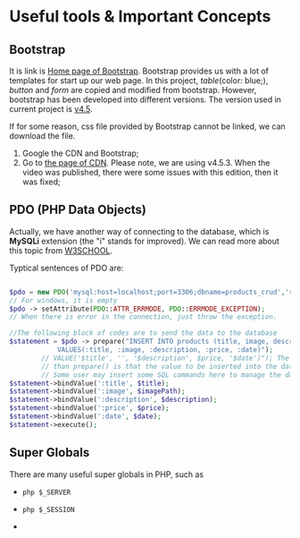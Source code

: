 # Useful tools & Important Concepts

## Bootstrap

It is link is [Home page of Bootstrap](https://getbootstrap.com/).  Bootstrap provides us with a lot of templates for start up our web page. In this project, *table*(color: blue;), *button* and *form* are copied and modified from bootstrap. However, bootstrap has been developed into different versions. The version used in current project is [v4.5](https://getbootstrap.com/docs/4.5/getting-started/introduction/).

If for some reason, css file provided by Bootstrap cannot be linked, we can download the file.

1. Google the CDN and Bootstrap;
2. Go to [the page of CDN](https://www.bootstrapcdn.com/). Please note, we are using v4.5.3. When the video was published, there were some issues with this edition, then it was fixed;

## PDO (PHP Data Objects)

Actually, we have another way of connecting to the database, which is **MySQLi** extension (the "i" stands for improved). We can read more about this topic from [W3SCHOOL](https://www.w3schools.com/php/php_mysql_connect.asp).

Typtical sentences of PDO are:

```php

$pdo = new PDO('mysql:host=localhost;port=3306;dbname=products_crud','root',''); // the third paramter is password. 
// For windows, it is empty
$pdo -> setAttribute(PDO::ATTR_ERRMODE, PDO::ERRMODE_EXCEPTION);
// When there is error in the connection, just throw the exception.

//The following block of codes are to send the data to the database
$statement = $pdo -> prepare("INSERT INTO products (title, image, description, price, create_date)
            VALUES(:title, :image, :description, :price, :date)");
        // VALUE('$title', '', '$description', $price, '$date')"); The reason we don't use exec() rather
        // than prepare() is that the value to be inserted into the database directly is NOT secure. 
        // Some user may insert some SQL commands here to manage the database in the malicious ways.
$statement->bindValue(':title', $title); 
$statement->bindValue(':image', $imagePath); 
$statement->bindValue(':description', $description); 
$statement->bindValue(':price', $price); 
$statement->bindValue(':date', $date); 
$statement->execute();
```

## Super Globals

There are many useful super globals in PHP, such as

+ ```php $_SERVER ```

+ ```php $_SESSION ```
+ 

